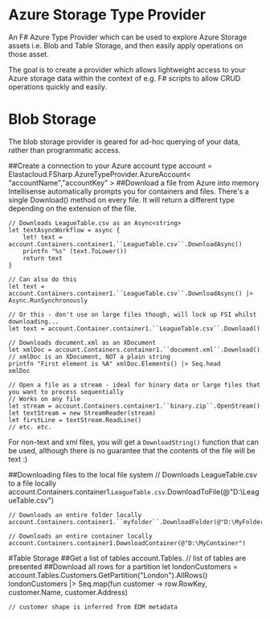 Azure Storage Type Provider
=================

An F# Azure Type Provider which can be used to explore Azure Storage assets i.e. Blob and Table Storage, and then easily apply operations on those asset.

The goal is to create a provider which allows lightweight access to your Azure storage data within the context of e.g. F# scripts to allow CRUD operations quickly and easily.

# Blob Storage
The blob storage provider is geared for ad-hoc querying of your data, rather than programmatic access.

##Create a connection to your Azure account
	type account = Elastacloud.FSharp.AzureTypeProvider.AzureAccount< "accountName","accountKey" >
##Download a file from Azure into memory
Intellisense automatically prompts you for containers and files. There's a single Download() method on every file. It will return a different type depending on the extension of the file.

	// Downloads LeagueTable.csv as an Async<string>
	let textAsyncWorkflow = async {
		let! text = account.Containers.container1.``LeagueTable.csv``.DownloadAsync()
		printfn "%s" (text.ToLower())
		return text
	}

	// Can also do this
	let text = account.Containers.container1.``LeagueTable.csv``.DownloadAsync() |> Async.RunSynchronously
	
	// Or this - don't use on large files though, will lock up FSI whilst downloading...
	let text = account.Container.container1.``LeagueTable.csv``.Download()

	// Downloads document.xml as an XDocument
	let xmlDoc = account.Containers.container1.``document.xml``.Download()
	// xmlDoc is an XDocument, NOT a plain string
	printfn "First element is %A" xmlDoc.Elements() |> Seq.head
	xmlDoc
	
	// Open a file as a stream - ideal for binary data or large files that you want to process sequentially
	// Works on any file
	let stream = account.Containers.container1.``binary.zip``.OpenStream()
	let textStream = new StreamReader(stream)
	let firstLine = textStream.ReadLine()
	// etc. etc.

For non-text and xml files, you will get a ```DownloadString()``` function that can be used, although there is no guarantee that the contents of the file will be text :)

##Downloading files to the local file system
	// Downloads LeagueTable.csv to a file locally
	account.Containers.container1.``LeagueTable.csv``.DownloadToFile(@"D:\LeagueTable.csv")
	
	// Downloads an entire folder locally
	account.Containers.container1.``myfolder``.DownloadFolder(@"D:\MyFolder")
	
	// Downloads an entire container locally
	account.Containers.container1.DownloadContainer(@"D:\MyContainer")
	
#Table Storage
##Get a list of tables
	account.Tables. // list of tables are presented
##Download all rows for a partition
	let londonCustomers = account.Tables.Customers.GetPartition("London").AllRows()
	londonCustomers
	|> Seq.map(fun customer -> row.RowKey, customer.Name, customer.Address)
	
	// customer shape is inferred from EDM metadata 
